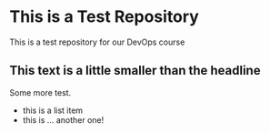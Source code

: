 # This is a Test Repository 

This is a test repository for our DevOps course

## This text is a little smaller than the headline

Some more test.

* this is a list item
* this is ... another one!
